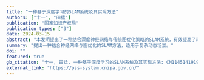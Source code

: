 ```yaml
---
title: "一种基于深度学习的SLAM系统及其实现方法"
authors: ["十一", "田猛"]
publication: "国家知识产权局"
publication_types: ["3"]
date: 2024-03-15
abstract: "本发明提出了一种结合深度神经网络与传统图优化策略的SLAM系统，有效提高了动态环境下的定位精度与鲁棒性。"
summary: "提出一种结合神经网络与图优化的SLAM方法，适用于复杂动态场景。"
doi: ""
featured: true
gb_citation: "十一, 田猛. 一种基于深度学习的SLAM系统及其实现方法: CN1145141919A[P]. 国家知识产权局, 2024-03-15."
external_link: "https://pss-system.cnipa.gov.cn/"
---
```


